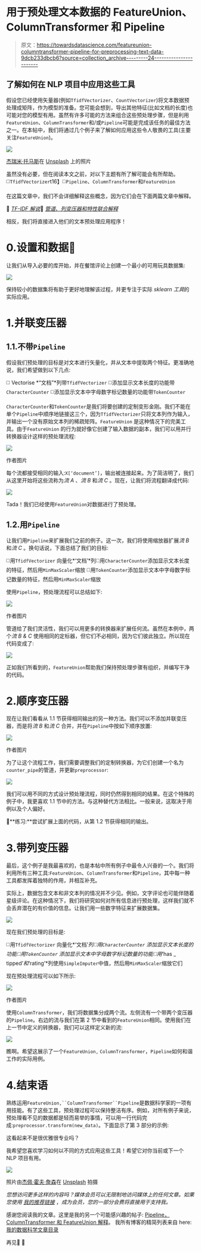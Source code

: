 # 用于预处理文本数据的 FeatureUnion、ColumnTransformer 和 Pipeline

> 原文：<https://towardsdatascience.com/featureunion-columntransformer-pipeline-for-preprocessing-text-data-9dcb233dbcb6?source=collection_archive---------24----------------------->

## 了解如何在 NLP 项目中应用这些工具

假设您已经使用矢量器(例如`TfidfVectorizer`、`CountVectorizer`)将文本数据预处理成矩阵，作为模型的准备。您可能会想到，导出其他特征(比如文档的长度)也可能对您的模型有用。虽然有许多可能的方法来组合这些预处理步骤，但是利用`FeatureUnion`、`ColumnTransformer`和/或`Pipeline`可能是完成该任务的最佳方法之一。在本帖中，我们将通过几个例子来了解如何应用这些令人敬畏的工具(主要关注`FeatureUnion`)。

![](img/bd023a9589fa9da924f6818ce184066b.png)

[杰瑞米·托马斯](https://unsplash.com/@jeremythomasphoto?utm_source=medium&utm_medium=referral)在 [Unsplash](https://unsplash.com?utm_source=medium&utm_medium=referral) 上的照片

虽然没有必要，但在阅读本文之前，对以下主题有所了解可能会有所帮助。
◻️`TfidfVectorizer`t16】◻️`Pipeline`、`ColumnTransformer`和`FeatureUnion`

在这篇文章中，我们不会详细解释这些概念，因为它们会在下面两篇文章中解释。

🔗 [*TF-IDF 解说*](/introduction-to-nlp-part-3-tf-idf-explained-cedb1fc1f7dc)🔗 [*管道、列变压器和特性联合解释*](/pipeline-columntransformer-and-featureunion-explained-f5491f815f)

相反，我们将直接进入他们的文本预处理应用程序！

# 0.设置和数据🔧

让我们从导入必要的库开始，并在餐馆评论上创建一个最小的可用玩具数据集:

![](img/32426504bc42742b71022723e3308c94.png)

保持较小的数据集将有助于更好地理解该过程，并更专注于实际 *sklearn 工具*的实际应用。

# 1.并联变压器

## 1.1.不带`Pipeline`

假设我们预处理的目标是对文本进行矢量化，并从文本中提取两个特征。更准确地说，我们希望做到以下几点:

◻️ ️Vectorise *“文档”*列带`TfidfVectorizer` ◻️️添加显示文本长度的功能带`CharacterCounter`
◻️️添加显示文本中字母数字标记数量的功能带`TokenCounter`

`CharacterCounter`和`TokenCounter`是我们将要创建的定制变形金刚。我们不能在单个`Pipeline`中顺序地链接这三个，因为`TfidfVectorizer`只将文本列作为输入，并输出一个没有原始文本列的稀疏矩阵。`FeatureUnion` 是这种情况下的完美工具。由于`FeatureUnion` 的行为就好像它创建了输入数据的副本，我们可以用并行转换器设计这样的预处理流程:

![](img/e18ac38b502b766a82917461a88afa54.png)

作者图片

每个流都接受相同的输入:`X[‘document’]`，输出被连接起来。为了简洁明了，我们从这里开始将这些流称为*流 A* 、*流 B* 和*流 C* 。现在，让我们将流程翻译成代码:

![](img/140ad9584a95957d6ea6822ffb51df8f.png)

Tada！我们已经使用`FeatureUnion`对数据进行了预处理。

## 1.2.用`Pipeline`

让我们用`Pipeline`来扩展我们之前的例子。这一次，我们将使用缩放器扩展*流 B* 和*流 C* 。换句话说，下面总结了我们的目标:

◻️️用`TfidfVectorizer` 向量化*‘文档’*列◻️️用`CharacterCounter`添加显示文本长度的特征，然后用`MinMaxScaler`缩放
◻️️用`TokenCounter`添加显示文本中字母数字标记数量的特征，然后用`MinMaxScaler`缩放

使用`Pipeline`，预处理流程可以总结如下:

![](img/945b04b244511878918b802050cf889d.png)

作者图片

管道给了我们灵活性，我们可以用更多的转换器来扩展任何流。虽然在本例中，两个*流 B & C* 使用相同的定标器，但它们不必相同，因为它们彼此独立。所以现在代码变成了:

![](img/374894b7b20725397d26ba5008e895f7.png)

正如我们所看到的，`FeatureUnion`帮助我们保持预处理步骤有组织，并编写干净的代码。

# 2.顺序变压器

现在让我们看看从 1.1 节获得相同输出的另一种方法。我们可以不添加并联变压器，而是将*流 B* 和*流 C* 合并，并在`Pipeline`中按如下顺序放置:

![](img/e53ffed80b0d0c0283d95c28091e53fd.png)

作者图片

为了让这个流程工作，我们需要调整我们的定制转换器，为它们创建一个名为`counter_pipe`的管道，并更新`preprocessor`:

![](img/dd4fe0f13d462108fff9b8dd89f23608.png)

我们可以用不同的方式设计预处理流程，同时仍然得到相同的结果。在这个特殊的例子中，我更喜欢 1.1 节中的方法。与这种替代方法相比。一般来说，这取决于用例以及个人偏好。

📍**练习:**尝试扩展上面的代码，从第 1.2 节获得相同的输出。

# 3.带列变压器

最后，这个例子是我最喜欢的，也是本帖中所有例子中最令人兴奋的一个。我们将利用所有三种工具:`FeatureUnion`、`ColumnTransformer`和`Pipeline`，其中每一种工具都发挥着独特的作用，并相互补充。

实际上，数据包含文本和非文本列的情况并不少见。例如，文字评论也可能伴随着星级评论。在这种情况下，我们将研究如何对所有信息进行预处理，这样我们就不会丢弃潜在的有价值的信息。让我们用一些数字特征来扩展数据集。

![](img/2217068eecedb52b40db0517ebc63821.png)

现在我们预处理的目标是:

◻️️用`TfidfVectorizer` 向量化*‘文档’*列◻️️用`CharacterCounter`
添加显示文本长度的功能◻️️用`TokenCounter`
添加显示文本中字母数字标记数量的功能◻️️用*‘has _ tipped’*和*‘rating’*列使用`SimpleImputer`中值，然后用`MinMaxScaler`缩放它们

现在预处理流程可以如下所示:

![](img/fcdeb31797ef3293d63a9b7ebc3aa9fa.png)

作者图片

使用`ColumnTransformer`，我们将数据集分成两个流。左侧流有一个带两个变压器的`Pipeline`。右边的流与我们在第 2 节中看到的`FeatureUnion`相同。使用我们在上一节中定义的转换器，我们可以这样定义新的流:

![](img/4b5b55cbaa0ac13cf3b60394dcf7e2c2.png)

瞧啊。希望这展示了一个`FeatureUnion,` `ColumnTransformer`，`Pipeline`如何和谐工作的实际用例。

# 4.结束语

熟练运用`FeatureUnion,``ColumnTransformer``Pipeline`是数据科学家的一项有用技能。有了这些工具，预处理过程可以保持整洁有序。例如，对所有例子来说，预处理看不见的数据都是轻而易举的事情，可以用一行代码完成:`preprocessor.transform(new_data)`。下面显示了第 3 部分的示例:

这看起来不是很优雅很专业吗？

我希望您喜欢学习如何以不同的方式应用这些工具！希望它对你当前或下一个 NLP 项目有用。

![](img/68262d5339ec3b53f48c6100fd4e7995.png)

照片由[杰佩·霍夫·詹森](https://unsplash.com/@jayhaywire?utm_source=medium&utm_medium=referral)在 [Unsplash](https://unsplash.com?utm_source=medium&utm_medium=referral) 拍摄

*您想访问更多这样的内容吗？媒体会员可以无限制地访问媒体上的任何文章。如果您使用* [*我的推荐链接*](https://zluvsand.medium.com/membership) ，*成为会员，您的一部分会费将直接用于支持我。*

感谢您阅读我的文章。这里是我的另一个可能感兴趣的帖子: [Pipeline，ColumnTransformer 和 FeatureUnion 解释](/pipeline-columntransformer-and-featureunion-explained-f5491f815f)。
我所有博客的精简列表来自 here:️ [我的数据科学文章目录](https://zluvsand.medium.com/catalogue-of-my-data-science-articles-13a5ff76c33a)

再见🏃 💨